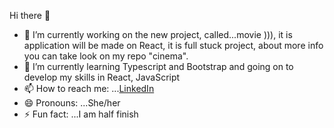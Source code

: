  Hi there 👋

- 🔭 I’m currently working on the new project, called...movie ))), it is application will be made on React, it is full stuck project, about more info you can take look on my repo "cinema".
- 🌱 I’m currently learning Typescript and Bootstrap and going on to develop my skills in React, JavaScript 
- 📫 How to reach me: ...[LinkedIn](https://www.linkedin.com/in/anna-bulavina-1aaa065b?lipi=urn%3Ali%3Apage%3Ad_flagship3_profile_view_base_contact_details%3BbDsd4f6OR7Gvo1bIUTELQg%3D%3D)
- 😄 Pronouns: ...She/her
- ⚡ Fun fact: ...I am half finish

